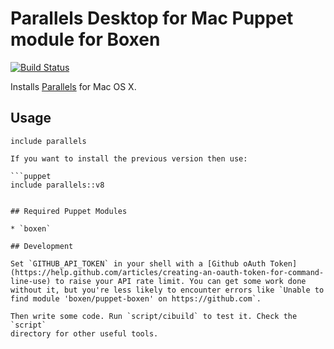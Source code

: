 # Parallels Desktop for Mac Puppet module for Boxen

[![Build Status](https://travis-ci.org/boxen/puppet-template.png?branch=master)](https://travis-ci.org/thisishugo/puppet-parallels)

Installs [Parallels](parallels.com) for Mac OS X.

## Usage

```puppet
include parallels

If you want to install the previous version then use:

```puppet
include parallels::v8
```
```

## Required Puppet Modules

* `boxen`

## Development

Set `GITHUB_API_TOKEN` in your shell with a [Github oAuth Token](https://help.github.com/articles/creating-an-oauth-token-for-command-line-use) to raise your API rate limit. You can get some work done without it, but you're less likely to encounter errors like `Unable to find module 'boxen/puppet-boxen' on https://github.com`.

Then write some code. Run `script/cibuild` to test it. Check the `script`
directory for other useful tools.
